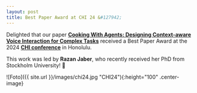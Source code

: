 ```yaml
---
layout: post
title: Best Paper Award at CHI 24 &#127942;
---
```


Delighted that our paper <a href="https://doi.org/10.1145/3613904.3642183" target="_blank" rel="noopener">
<strong>Cooking With Agents: Designing Context-aware Voice Interaction for Complex Tasks</strong></a>
received a Best Paper Award at the 2024 <strong><a href="https://chi2024.acm.org/" target="_blank" rel="noopener">CHI 
conference</a></strong> in Honolulu.

This work was led by <strong>Razan Jaber</strong>, who recently received her PhD from Stockholm University! &#127881; 


![Foto]({{ site.url }}/images/chi24.jpg "CHI24"){:height="100" .center-image}
